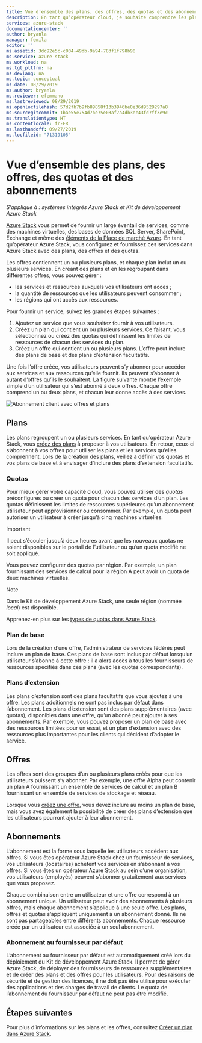 ```yaml
---
title: Vue d’ensemble des plans, des offres, des quotas et des abonnements Azure Stack | Microsoft Docs
description: En tant qu’opérateur cloud, je souhaite comprendre les plans, les offres, les quotas et les abonnements Azure Stack.
services: azure-stack
documentationcenter: ''
author: bryanla
manager: femila
editor: ''
ms.assetid: 3dc92e5c-c004-49db-9a94-783f1f798b98
ms.service: azure-stack
ms.workload: na
ms.tgt_pltfrm: na
ms.devlang: na
ms.topic: conceptual
ms.date: 08/29/2019
ms.author: bryanla
ms.reviewer: efemmano
ms.lastreviewed: 08/29/2019
ms.openlocfilehash: 57d2fb7b9fb89858f13b3946be0e36d9529297a8
ms.sourcegitcommit: 1bae55e754d7be75e03af7a4db3ec43fd7ff3e9c
ms.translationtype: HT
ms.contentlocale: fr-FR
ms.lasthandoff: 09/27/2019
ms.locfileid: "71319105"
---
```

# <a name="plan-offer-quota-and-subscription-overview"></a>Vue d’ensemble des plans, des offres, des quotas et des abonnements

*S’applique à : systèmes intégrés Azure Stack et Kit de développement Azure Stack*

[Azure Stack](azure-stack-overview.md) vous permet de fournir un large éventail de services, comme des machines virtuelles, des bases de données SQL Server, SharePoint, Exchange et même des [éléments de la Place de marché Azure](azure-stack-marketplace-azure-items.md). En tant qu’opérateur Azure Stack, vous configurez et fournissez ces services dans Azure Stack avec des plans, des offres et des quotas.

Les offres contiennent un ou plusieurs plans, et chaque plan inclut un ou plusieurs services. En créant des plans et en les regroupant dans différentes offres, vous pouvez gérer :

- les services et ressources auxquels vos utilisateurs ont accès ;
- la quantité de ressources que les utilisateurs peuvent consommer ;
- les régions qui ont accès aux ressources.

Pour fournir un service, suivez les grandes étapes suivantes :

1. Ajoutez un service que vous souhaitez fournir à vos utilisateurs.
2. Créez un plan qui contient un ou plusieurs services. Ce faisant, vous sélectionnez ou créez des quotas qui définissent les limites de ressources de chacun des services du plan.
3. Créez un offre qui contient un ou plusieurs plans. L’offre peut inclure des plans de base et des plans d’extension facultatifs.

Une fois l’offre créée, vos utilisateurs peuvent s’y abonner pour accéder aux services et aux ressources qu’elle fournit. Ils peuvent s’abonner à autant d’offres qu’ils le souhaitent. La figure suivante montre l’exemple simple d’un utilisateur qui s’est abonné à deux offres. Chaque offre comprend un ou deux plans, et chacun leur donne accès à des services.

![Abonnement client avec offres et plans](media/azure-stack-key-features/image4.png)

## <a name="plans"></a>Plans

Les plans regroupent un ou plusieurs services. En tant qu’opérateur Azure Stack, vous [créez des plans](azure-stack-create-plan.md) à proposer à vos utilisateurs. En retour, ceux-ci s’abonnent à vos offres pour utiliser les plans et les services qu’elles comprennent. Lors de la création des plans, veillez à définir vos quotas et vos plans de base et à envisager d’inclure des plans d’extension facultatifs.

### <a name="quotas"></a>Quotas

Pour mieux gérer votre capacité cloud, vous pouvez utiliser des *quotas* préconfigurés ou créer un quota pour chacun des services d’un plan. Les quotas définissent les limites de ressources supérieures qu’un abonnement utilisateur peut approvisionner ou consommer. Par exemple, un quota peut autoriser un utilisateur à créer jusqu’à cinq machines virtuelles.

> [!IMPORTANT]
> Il peut s’écouler jusqu’à deux heures avant que les nouveaux quotas ne soient disponibles sur le portail de l’utilisateur ou qu’un quota modifié ne soit appliqué.

Vous pouvez configurer des quotas par région. Par exemple, un plan fournissant des services de calcul pour la région A peut avoir un quota de deux machines virtuelles.

>[!NOTE]
>Dans le Kit de développement Azure Stack, une seule région (nommée *local*) est disponible.

Apprenez-en plus sur les [types de quotas dans Azure Stack](azure-stack-quota-types.md).

### <a name="base-plan"></a>Plan de base

Lors de la création d’une offre, l’administrateur de services fédérés peut inclure un plan de base. Ces plans de base sont inclus par défaut lorsqu’un utilisateur s’abonne à cette offre : il a alors accès à tous les fournisseurs de ressources spécifiés dans ces plans (avec les quotas correspondants).

### <a name="add-on-plans"></a>Plans d’extension

Les plans d’extension sont des plans facultatifs que vous ajoutez à une offre. Les plans additionnels ne sont pas inclus par défaut dans l’abonnement. Les plans d’extension sont des plans supplémentaires (avec quotas), disponibles dans une offre, qu’un abonné peut ajouter à ses abonnements. Par exemple, vous pouvez proposer un plan de base avec des ressources limitées pour un essai, et un plan d’extension avec des ressources plus importantes pour les clients qui décident d’adopter le service.

## <a name="offers"></a>Offres

Les offres sont des groupes d’un ou plusieurs plans créés pour que les utilisateurs puissent s’y abonner. Par exemple, une offre Alpha peut contenir un plan A fournissant un ensemble de services de calcul et un plan B fournissant un ensemble de services de stockage et réseau.

Lorsque vous [créez une offre](azure-stack-create-offer.md), vous devez inclure au moins un plan de base, mais vous avez également la possibilité de créer des plans d’extension que les utilisateurs pourront ajouter à leur abonnement.

## <a name="subscriptions"></a>Abonnements

L’abonnement est la forme sous laquelle les utilisateurs accèdent aux offres. Si vous êtes opérateur Azure Stack chez un fournisseur de services, vos utilisateurs (locataires) achètent vos services en s’abonnant à vos offres. Si vous êtes un opérateur Azure Stack au sein d’une organisation, vos utilisateurs (employés) peuvent s’abonner gratuitement aux services que vous proposez.

Chaque combinaison entre un utilisateur et une offre correspond à un abonnement unique. Un utilisateur peut avoir des abonnements à plusieurs offres, mais chaque abonnement s’applique à une seule offre. Les plans, offres et quotas s’appliquent uniquement à un abonnement donné. Ils ne sont pas partageables entre différents abonnements. Chaque ressource créée par un utilisateur est associée à un seul abonnement.

### <a name="default-provider-subscription"></a>Abonnement au fournisseur par défaut

L’abonnement au fournisseur par défaut est automatiquement créé lors du déploiement du Kit de développement Azure Stack. Il permet de gérer Azure Stack, de déployer des fournisseurs de ressources supplémentaires et de créer des plans et des offres pour les utilisateurs. Pour des raisons de sécurité et de gestion des licences, il ne doit pas être utilisé pour exécuter des applications et des charges de travail de clients. Le quota de l’abonnement du fournisseur par défaut ne peut pas être modifié.

## <a name="next-steps"></a>Étapes suivantes

Pour plus d’informations sur les plans et les offres, consultez [Créer un plan dans Azure Stack](azure-stack-create-plan.md).
